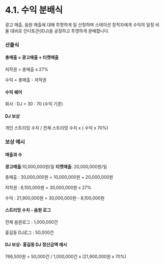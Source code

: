# 4.1. 수익 분배식

광고 매출, 음원 매출에 대해 투명하게 일 산정하며 스테이션 창작자에게 수익의 일정 비율 대비로 인디토큰(IDJ)을 공정하고 투명하게 분배합니다.



### 산출식

#### **총매출 = 광고매출 + 티켓매출**

저작권    = 총매출 x 27%

수익       = 총매출 - 저작권

#### 수익 쉐어&#x20;

회사 : DJ = 30 : 70 (수익 기준)

#### DJ 보상

개인 스트리밍 수치 / 전체 스트리밍 수치  x ( 수익 x 70%)&#x20;



### 보상 예시

#### 매출과 수&#x20;

**광고매출**:10,000,000원/일        **티켓매출**: 20,000,000원/일      &#x20;

총매출   : 30,000,000원 = 10,000,000원 + 20,000,000원

저작권   :   8,100,000원 = 30,000,000원 x 27%

수익      : 21,900,000원 = 30,000,000원 - 8,100,000원

#### 스트리밍 수치 - 음원 로그

전체 음원로그 : 1,000,000건

홍길동 DJ로그 : 50,000건

#### DJ 보상-  홍길동 DJ 정산금액 예시

766,500원 = 50,000건 / 1,000,000건   x (21,900,000원 x 70%)
